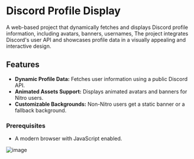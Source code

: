 # Discord Profile Display

A web-based project that dynamically fetches and displays Discord profile information, including avatars, banners, usernames, The project integrates Discord's user API and showcases profile data in a visually appealing and interactive design.

## Features

- **Dynamic Profile Data:** Fetches user information using a public Discord API.
- **Animated Assets Support:** Displays animated avatars and banners for Nitro users.
- **Customizable Backgrounds:** Non-Nitro users get a static banner or a fallback background.


### Prerequisites
- A modern browser with JavaScript enabled.

![image](https://github.com/user-attachments/assets/5e0f1d8b-2127-4487-8723-b9b3d3176e87)
